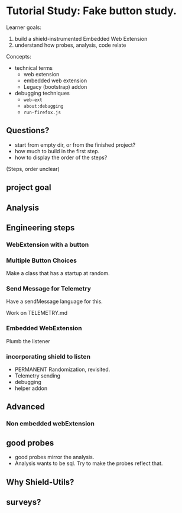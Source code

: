 # Tutorial Study: Fake button study.

Learner goals:

1. build a shield-instrumented Embedded Web Extension
2. understand how probes, analysis, code relate

Concepts:

* technical terms
  * web extension
  * embedded web extension
  * Legacy (bootstrap) addon
* debugging techniques
  * `web-ext`
  * `about:debugging`
  * `run-firefox.js`

## Questions?

* start from empty dir, or from the finished project?
* how much to build in the first step.
* how to display the order of the steps?

(Steps, order unclear)

## project goal

## Analysis

## Engineering steps

### WebExtension with a button

### Multiple Button Choices

Make a class that has a startup at random.

### Send Message for Telemetry

Have a sendMessage language for this.

Work on TELEMETRY.md

### Embedded WebExtension

Plumb the listener

### incorporating shield to listen

* PERMANENT Randomization, revisited.
* Telemetry sending
* debugging
* helper addon

## Advanced

### Non embedded webExtension

## good probes

* good probes mirror the analysis.
* Analysis wants to be sql. Try to make the probes reflect that.

## Why Shield-Utils?

## surveys?
